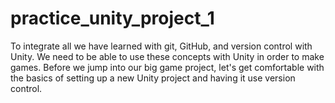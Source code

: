 # practice_unity_project_1
To integrate all we have learned with git, GitHub, and version control with Unity. We need to be able to use these concepts with Unity in order to make games. Before we jump into our big game project, let's get comfortable with the basics of setting up a new Unity project and having it use version control.
